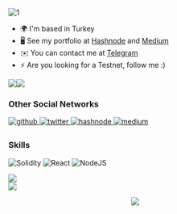 
![1](https://user-images.githubusercontent.com/116226765/205465554-3a0777f8-8884-4191-bc4d-d3f332489c3d.png)



* 🌍  I'm based in Turkey
* 🖥️  See my portfolio at [Hashnode](https://hashnode.com/@KYORIX) and [Medium](https://medium.com/@KYORIX)
* ✉️  You can contact me at [Telegram](https://t.me/JustHodlEm)
* ⚡  Are you looking for a Testnet, follow me :) 

<a href="https://www.twitter.com/JustHodl" target="_blank" rel="noreferrer"><img
src="https://img.shields.io/twitter/follow/JustHodlEm?logo=twitter&style=for-the-badge&color=0891b2&labelColor=1c1917"
/></a><a href="https://github.com/KYOR1X" target="_blank" rel="noreferrer"><img
src="https://img.shields.io/github/followers/KYOR1X?logo=github&style=for-the-badge&color=0891b2&labelColor=1c1917" /></a>
 
### Other Social Networks

<a href="https://github.com/KYOR1X" target="_blank">
<img src=https://img.shields.io/badge/github-%2324292e.svg?&style=for-the-badge&logo=github&logoColor=white alt=github style="margin-bottom: 5px;" />
</a>
<a href="https://twitter.com/JustHodlEm" target="_blank">
<img src=https://img.shields.io/badge/twitter-%2300acee.svg?&style=for-the-badge&logo=twitter&logoColor=white alt=twitter style="margin-bottom: 5px;" />
</a>
<a href="https://hashnode.com/@KYORIX" target="_blank">
<img src=https://img.shields.io/badge/hashnode-%232962FF.svg?&style=for-the-badge&logo=hashnode&logoColor=white alt=hashnode style="margin-bottom: 5px;" />
</a>
<a href="https://medium.com/@KYORIX" target="_blank">
<img src=https://img.shields.io/badge/medium-%23292929.svg?&style=for-the-badge&logo=medium&logoColor=white alt=medium style="margin-bottom: 5px;" />
</a>  
  
### Skills 
![Solidity](https://img.shields.io/badge/Solidity-%23363636.svg?style=for-the-badge&logo=solidity&logoColor=white) ![React](https://img.shields.io/badge/react-%2320232a.svg?style=for-the-badge&logo=react&logoColor=%2361DAFB) ![NodeJS](https://img.shields.io/badge/node.js-6DA55F?style=for-the-badge&logo=node.js&logoColor=white)

![](https://github-readme-stats.vercel.app/api?username=KYOR1X&theme=dark&hide_border=false&include_all_commits=false&count_private=false)<br/>
![](https://github-readme-streak-stats.herokuapp.com/?user=KYOR1X&theme=dark&hide_border=false)<br/>


<div align="center">
  <img src="https://visitor-badge.laobi.icu/badge?page_id=KYOR1X.KYOR1X&"  />
</div>


